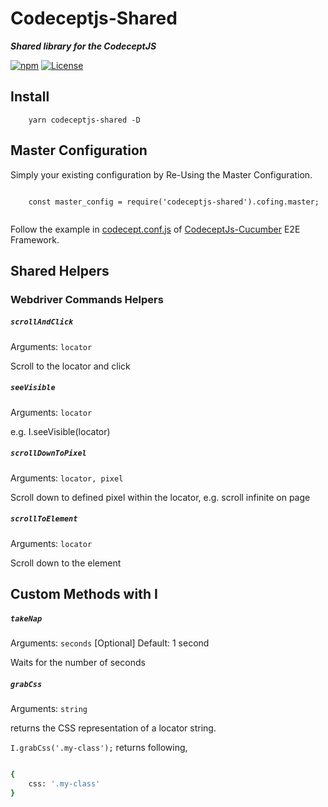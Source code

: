 # Codeceptjs-Shared

***Shared library for the CodeceptJS***

[![npm](https://img.shields.io/npm/v/codeceptjs-shared.svg)](https://www.npmjs.com/package/codeceptjs-shared) [![License](https://img.shields.io/npm/l/codeceptjs-shared.svg)](LICENSE)

## Install

```
    yarn codeceptjs-shared -D
```

## Master Configuration

Simply your existing configuration by Re-Using the Master Configuration.

```
    
    const master_config = require('codeceptjs-shared').cofing.master;
    
```

Follow the example in [codecept.conf.js](https://github.com/gkushang/codeceptjs-e2e/blob/master/packages/codeceptjs-cucumber/codecept.conf.js) of [CodeceptJs-Cucumber](https://github.com/gkushang/codeceptjs-e2e/tree/master/packages/codeceptjs-cucumber) E2E Framework.

## Shared Helpers

### Webdriver Commands Helpers

##### `scrollAndClick`
Arguments: `locator`

Scroll to the locator and click

##### `seeVisible`
Arguments: `locator`

e.g. I.seeVisible(locator)
    
##### `scrollDownToPixel`
Arguments: `locator, pixel`

Scroll down to defined pixel within the locator, e.g. scroll infinite on page

##### `scrollToElement`
Arguments: `locator`

Scroll down to the element


## Custom Methods with I

##### `takeNap`
Arguments: `seconds` [Optional]
Default: 1 second

Waits for the number of seconds

##### `grabCss`
Arguments: `string`

returns the CSS representation of a locator string.

`I.grabCss('.my-class');` returns following,

```bash

{
    css: '.my-class'
}

```
    
